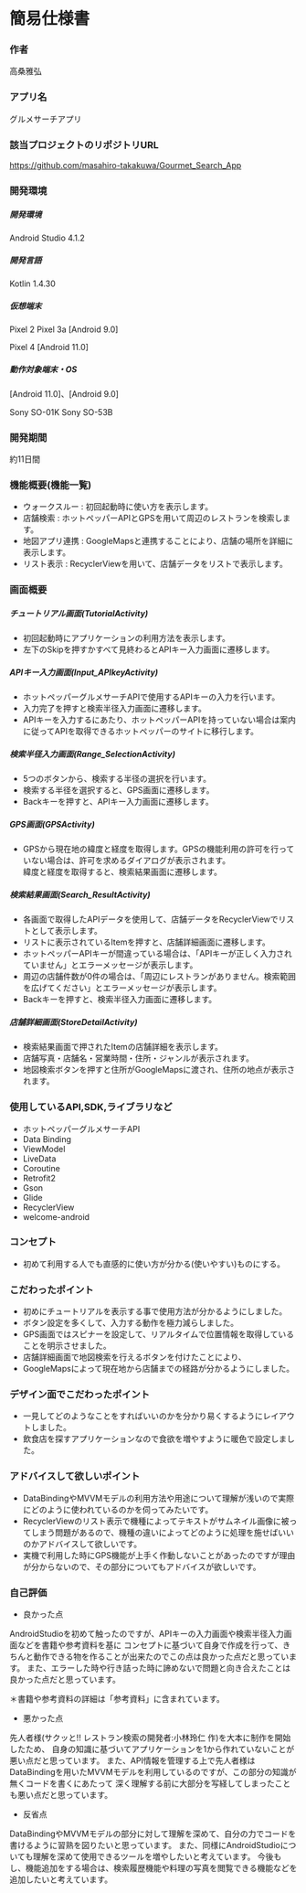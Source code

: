 # 簡易仕様書

### 作者
高桑雅弘

### アプリ名
グルメサーチアプリ

### 該当プロジェクトのリポジトリURL
https://github.com/masahiro-takakuwa/Gourmet_Search_App

### 開発環境

##### 開発環境
Android Studio 4.1.2

##### 開発言語
Kotlin 1.4.30

##### 仮想端末
Pixel 2
Pixel 3a
[Android 9.0]

Pixel 4
[Android 11.0]

##### 動作対象端末・OS
[Android 11.0]、[Android 9.0]

Sony SO-01K
Sony SO-53B

### 開発期間
約11日間

### 機能概要(機能一覧)

- ウォークスルー : 初回起動時に使い方を表示します。
- 店舗検索 : ホットペッパーAPIとGPSを用いて周辺のレストランを検索します。
- 地図アプリ連携 : GoogleMapsと連携することにより、店舗の場所を詳細に表示します。
- リスト表示 : RecyclerViewを用いて、店舗データをリストで表示します。

### 画面概要

##### チュートリアル画面(TutorialActivity) 
- 初回起動時にアプリケーションの利用方法を表示します。
- 左下のSkipを押すかすべて見終わるとAPIキー入力画面に遷移します。

##### APIキー入力画面(Input_APIkeyActivity)
- ホットペッパーグルメサーチAPIで使用するAPIキーの入力を行います。
- 入力完了を押すと検索半径入力画面に遷移します。
- APIキーを入力するにあたり、ホットペッパーAPIを持っていない場合は案内に従ってAPIを取得できるホットペッパーのサイトに移行します。

##### 検索半径入力画面(Range_SelectionActivity)
- 5つのボタンから、検索する半径の選択を行います。
- 検索する半径を選択すると、GPS画面に遷移します。
- Backキーを押すと、APIキー入力画面に遷移します。

##### GPS画面(GPSActivity)
- GPSから現在地の緯度と経度を取得します。GPSの機能利用の許可を行っていない場合は、許可を求めるダイアログが表示されます。
<br>緯度と経度を取得すると、検索結果画面に遷移します。

##### 検索結果画面(Search_ResultActivity)
- 各画面で取得したAPIデータを使用して、店舗データをRecyclerViewでリストとして表示します。
- リストに表示されているItemを押すと、店舗詳細画面に遷移します。
- ホットペッパーAPIキーが間違っている場合は、「APIキーが正しく入力されていません」とエラーメッセージが表示します。
- 周辺の店舗件数が0件の場合は、「周辺にレストランがありません。検索範囲を広げてください」とエラーメッセージが表示します。
- Backキーを押すと、検索半径入力画面に遷移します。

##### 店舗詳細画面(StoreDetailActivity)
- 検索結果画面で押されたItemの店舗詳細を表示します。
- 店舗写真・店舗名・営業時間・住所・ジャンルが表示されます。
- 地図検索ボタンを押すと住所がGoogleMapsに渡され、住所の地点が表示されます。

### 使用しているAPI,SDK,ライブラリなど

- ホットペッパーグルメサーチAPI
- Data Binding
- ViewModel
- LiveData
- Coroutine
- Retrofit2
- Gson
- Glide
- RecyclerView
- welcome-android

### コンセプト
- 初めて利用する人でも直感的に使い方が分かる(使いやすい)ものにする。

### こだわったポイント

- 初めにチュートリアルを表示する事で使用方法が分かるようにしました。
- ボタン設定を多くして、入力する動作を極力減らしました。
- GPS画面ではスピナーを設定して、リアルタイムで位置情報を取得していることを明示させました。
- 店舗詳細画面で地図検索を行えるボタンを付けたことにより、
- GoogleMapsによって現在地から店舗までの経路が分かるようにしました。

### デザイン面でこだわったポイント

- 一見してどのようなことをすればいいのかを分かり易くするようにレイアウトしました。
- 飲食店を探すアプリケーションなので食欲を増やすように暖色で設定しました。

### アドバイスして欲しいポイント

- DataBindingやMVVMモデルの利用方法や用途について理解が浅いので実際にどのように使われているのかを伺ってみたいです。
- RecyclerViewのリスト表示で機種によってテキストがサムネイル画像に被ってしまう問題があるので、機種の違いによってどのように処理を施せばいいのかアドバイスして欲しいです。
- 実機で利用した時にGPS機能が上手く作動しないことがあったのですが理由が分からないので、その部分についてもアドバイスが欲しいです。

### 自己評価

- 良かった点

AndroidStudioを初めて触ったのですが、APIキーの入力画面や検索半径入力画面などを書籍や参考資料を基に
コンセプトに基づいて自身で作成を行って、きちんと動作できる物を作ることが出来たのでこの点は良かった点だと思っています。
また、エラーした時や行き詰った時に諦めないで問題と向き合えたことは良かった点だと思っています。

＊書籍や参考資料の詳細は「参考資料」に含まれています。

- 悪かった点

先人者様(サクッと!! レストラン検索の開発者:小林玲仁 作)を大本に制作を開始したため、 自身の知識に基づいてアプリケーションを1から作れていないことが悪い点だと思っています。
また、API情報を管理する上で先人者様はDataBindingを用いたMVVMモデルを利用しているのですが、この部分の知識が無くコードを書くにあたって
深く理解する前に大部分を写経してしまったことも悪い点だと思っています。 

- 反省点

DataBindingやMVVMモデルの部分に対して理解を深めて、自分の力でコードを書けるように習熟を図りたいと思っています。
また、同様にAndroidStudioについても理解を深めて使用できるツールを増やしたいと考えています。
今後もし、機能追加をする場合は、検索履歴機能や料理の写真を閲覧できる機能などを追加したいと考えています。

